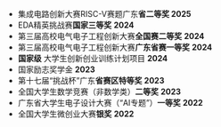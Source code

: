 - 集成电路创新大赛RISC-V赛题广东<strong>省二等奖 </strong> <strong>2025</strong> 
- EDA精英挑战赛<strong>国家三等奖</strong> <strong>2024</strong> 
- 第三届高校电气电子工程创新大赛<strong>全国赛二等奖</strong> <strong>2024</strong> 
- 第三届高校电气电子工程创新大赛<strong>广东省赛一等奖</strong> <strong>2024</strong> 
- <strong>国家级</strong> 大学生创新创业训练计划项目 <strong>2024</strong> 
- 国家励志奖学金 <strong>2023</strong> 
- 第十七届“挑战杯”广东<strong>省赛区特等奖</strong> <strong>2023</strong> 
- 全国大学生数学竞赛（非数学类）<strong>二等奖</strong> <strong>2023</strong> 
- 广东省大学生电子设计大赛（“AI专题”）<strong>一等奖</strong> <strong>2022</strong> 
- 全国大学生微创业大赛<strong>银奖</strong> <strong>2022</strong> 
